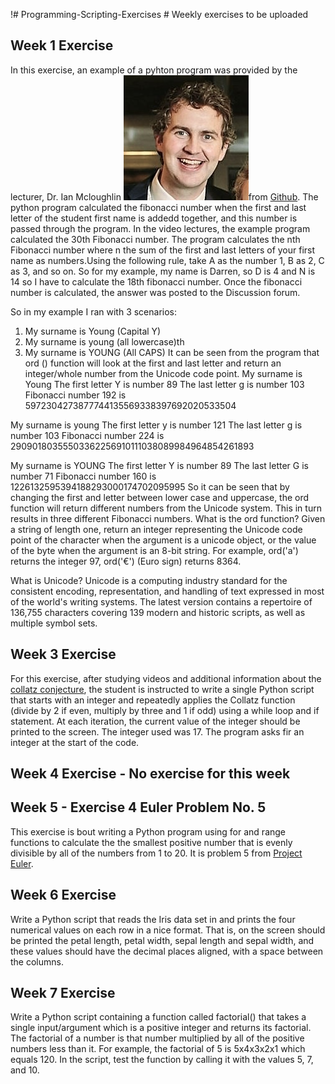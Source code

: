 !# Programming-Scripting-Exercises #
Weekly exercises to be uploaded

## Week 1 Exercise ##

In this exercise, an example of a pyhton program was provided by the lecturer, Dr. Ian Mcloughlin ![Dr Ian Mcloughlin](lecturer.jpg)from [Github](https://github.com/ianmcloughlin/python-fib/blob/master/fib.py).
The python program calculated the fibonacci number when the first and last letter of the student first name is addedd together, and this number is passed through the program.  In the video lectures, the example program calculated the 30th Fibonacci number. The program  calculates the nth Fibonacci number where n the sum of the first and last letters of your first name as numbers.Using the following rule, take A as the number 1, B as 2, C as 3, and so on. So for my example, my name is Darren, so D is 4 and N is 14 so I have to calculate the 18th fibonacci number. Once the fibonacci number is calculated, the answer was posted to the Discussion forum.  

So in my example I ran with 3 scenarios:
1.    My surname is Young (Capital Y)
2.    My surname is young (all lowercase)th 
3.    My surname is YOUNG (All CAPS)
It can be seen from the program that ord () function will look at the first and last letter and return an integer/whole number from the Unicode code point.
My surname is Young
The first letter Y is number 89
The last letter g is number 103
Fibonacci number 192 is 5972304273877744135569338397692020533504

My surname is young
The first letter y is number 121
The last letter g is number 103
Fibonacci number 224 is 29090180355503362256910111038089984964854261893

My surname is YOUNG
The first letter Y is number 89
The last letter G is number 71
Fibonacci number 160 is 1226132595394188293000174702095995
So it can be seen that by changing the first and letter between lower case and uppercase, the ord function will return different numbers from the Unicode system. This in turn results in three different Fibonacci numbers.
What is the ord function?
Given a string of length one, return an integer representing the Unicode code point of the character when the argument is a unicode object, or the value of the byte when the argument is an 8-bit string. For example, ord('a') returns the integer 97, ord('€') (Euro sign) returns 8364.

What is Unicode? 
Unicode is a computing industry standard for the consistent encoding, representation, and handling of text expressed in most of the world's writing systems. The latest version contains a repertoire of 136,755 characters covering 139 modern and historic scripts, as well as multiple symbol sets. 

## Week 3 Exercise ##

For this exercise, after studying videos and additional information about the [collatz conjecture](https://en.wikipedia.org/wiki/Collatz_conjecture), the student is instructed to write  a single Python script that starts with an integer and repeatedly applies the Collatz function (divide by 2 if even, multiply by three and 1 if odd) using a while loop and if statement. At each iteration, the current value of the integer should be printed to the screen. The integer used was 17. The program asks fir an integer at the start of the code.

## Week 4 Exercise - No exercise for this week ##

## Week 5 - Exercise 4 Euler Problem No. 5 ##

This exercise is bout writing a Python program using for and range functions to calculate the the smallest positive number that is evenly divisible by all of the numbers from 1 to 20.  It is problem 5 from [Project Euler](https://projecteuler.net/problem=5). 

## Week 6 Exercise ##

Write a Python script that reads the Iris data set in and prints the four numerical values on each row in a nice format. That is, on the screen should be printed the petal length, petal width, sepal length and sepal width, and these values should have the decimal places aligned, with a space between the columns.

## Week 7 Exercise ##

Write a Python script containing a function called factorial() that takes a single input/argument which is a positive integer and returns its factorial. The factorial of a number is that number multiplied by all of the positive numbers less than it. For example, the factorial of 5 is 5x4x3x2x1 which equals 120. In the script, test the function by calling it with the values 5, 7, and 10.
